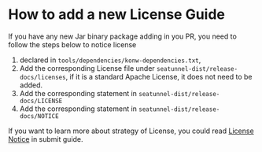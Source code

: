 # How to add a new License Guide

If you have any new Jar binary package adding in you PR, you need to follow the steps below to notice license

1. declared in `tools/dependencies/konw-dependencies.txt`,
2. Add the corresponding License file under `seatunnel-dist/release-docs/licenses`, if it is a standard Apache License, it does not need to be added.
3. Add the corresponding statement in `seatunnel-dist/release-docs/LICENSE`
4. Add the corresponding statement in `seatunnel-dist/release-docs/NOTICE`

If you want to learn more about strategy of License, you could read
[License Notice](https://seatunnel.apache.org/community/submit_guide/license) in submit guide.

